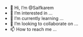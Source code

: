 - 👋 Hi, I’m @Saifkarem
- 👀 I’m interested in ...
- 🌱 I’m currently learning ...
- 💞️ I’m looking to collaborate on ...
- 📫 How to reach me ...

<!---
Saifkarem/Saifkarem is a ✨ special ✨ repository because its `README.md` (this file) appears on your GitHub profile.
You can click the Preview link to take a look at your changes.
--->
